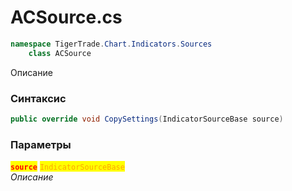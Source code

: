 
# ACSource.cs
```csharp
namespace TigerTrade.Chart.Indicators.Sources  
    class ACSource
```

Описание

### Синтаксис
```csharp
public override void CopySettings(IndicatorSourceBase source)
```

### Параметры  
<mark style="color:red;">**`source`**</mark> <mark style="color:orange;">`IndicatorSourceBase`</mark>  
 *Описание*  
  

                    
                    